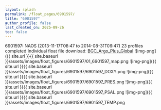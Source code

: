 ```yaml
---
layout: splash
permalink: /float_pages/6901597/
title: "6901597"
author_profile: false
last_created_on: 2025-09-26
toc: false
---
```

 
6901597: NAOS (2013-11-17T08:47 to 2014-08-31T06:47)
23 profiles completed
Individual float file download: [BGC_Argo_Plus_Global](https://ftp.soest.hawaii.edu/bgc_argo_plus/Individual_Floats/outliers_removed/6901597_Sprof_processed.nc)
![img-png]({{ site.url }}{{ site.baseurl }}/assets/images/float_figures/6901597/01_6901597_map.png
![img-png]({{ site.url }}{{ site.baseurl }}/assets/images/float_figures/6901597/6901597_DOXY.png
![img-png]({{ site.url }}{{ site.baseurl }}/assets/images/float_figures/6901597/6901597_PRES.png
![img-png]({{ site.url }}{{ site.baseurl }}/assets/images/float_figures/6901597/6901597_PSAL.png
![img-png]({{ site.url }}{{ site.baseurl }}/assets/images/float_figures/6901597/6901597_TEMP.png
